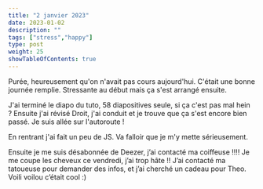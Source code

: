 ```yaml
---
title: "2 janvier 2023"
date: 2023-01-02
description: ""
tags: ["stress","happy"]
type: post
weight: 25
showTableOfContents: true
---
```


Purée, heureusement qu'on n'avait pas cours aujourd'hui. C'était une bonne journée remplie. Stressante au début mais ça s'est arrangé ensuite.

J'ai terminé le diapo du tuto, 58 diapositives seule, si ça c'est pas mal hein ? Ensuite j'ai révisé Droit, j'ai conduit et je trouve que ça s'est encore bien passé. Je suis allée sur l'autoroute !

En rentrant j'ai fait un peu de JS. Va falloir que je m'y mette sérieusement.

Ensuite je me suis désabonnée de Deezer, j’ai contacté ma coiffeuse !!!! Je me coupe les cheveux ce vendredi, j’ai trop hâte !! J’ai contacté ma tatoueuse pour demander des infos, et j’ai cherché un cadeau pour Theo. Voili voilou c’était cool :) 
